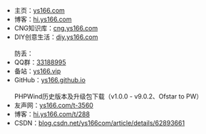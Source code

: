 <ul>
  <li>主页：<a href="https://www.ys166.com/" target="_blank">ys166.com</a></li>
  <li>博客：<a href="https://hi.ys166.com/" target="_blank">hi.ys166.com</a></li>  
  <li>CNG知识库：<a href="https://cng.ys166.com/" target="_blank">cng.ys166.com</a></li>
  <li>DIY创意生活：<a href="https://diy.ys166.com/" target="_blank">diy.ys166.com</a></li>
<br>防丢：<br>
  <li>QQ群：<a href="https://jq.qq.com/?_wv=1027&amp;k=eemuVzB7" 标题="33188995" target="_blank">33188995</a></li>
  <li>备站：<a href="https://ys166.vip/" target="_blank">ys166.vip</a></li>
  <li>GitHub：<a href="https://ys166.github.io/" 标题="https://ys166.github.io" target="_blank">ys166.github.io</a></li>
<br>PHPWind历史版本及升级包下载（v1.0.0 - v9.0.2、Ofstar to PW）<br>
  <li>友声网：<a href="http://ys166.com/t-3560" target="_blank">ys166.com/t-3560</a></li>
  <li>博客：<a href="http://hi.ys166.com/t/288" target="_blank">hi.ys166.com/t/288</a></li>
  <li>CSDN：<a href="http://blog.csdn.net/ys166com/article/details/62893661" target="_blank">blog.csdn.net/ys166com/article/details/62893661</a></li>
</ul>
